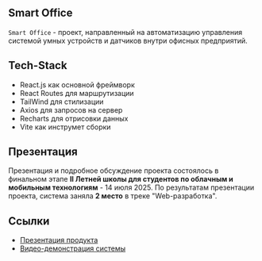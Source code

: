 ## Smart Office
`Smart Office` - проект, направленный на автоматизацию управления системой умных устройств и датчиков внутри офисных предприятий.

## Tech-Stack
- React.js как основной фреймворк
- React Routes для маршрутизации
- TailWind для стилизации
- Axios для запросов на сервер
- Recharts для отрисовки данных
- Vite как инструмет сборки

## Презентация
Презентация и подробное обсуждение проекта состоялось в финальном этапе **II Летней школы для студентов по облачным и мобильным технологиям** - 14 июля 2025.
По результатам презентации проекта, система заняла **2 место** в треке "Web-разработка".

## Ссылки
- [Презентация продукта](https://drive.google.com/file/d/16qxqUziH-304Zm6Ct0oznNSrJvyGqhYE/view?usp=sharing)
- [Видео-демонстрация системы](https://drive.google.com/file/d/1BJZJMtOAIMFX_O_pu7om1Qbq2Lg6rvir/view?usp=sharing)
